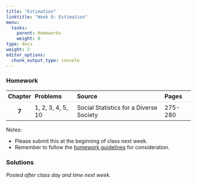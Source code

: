 ```yaml
---
title: "Estimation"
linktitle: "Week 8: Estimation"
menu:
  tasks:
    parent: Homeworks
    weight: 8
type: docs
weight: 2
editor_options: 
  chunk_output_type: console
---
```

<script src="/rmarkdown-libs/kePrint/kePrint.js"></script>
<link href="/rmarkdown-libs/lightable/lightable.css" rel="stylesheet" />



<style>
span.boxed {
  border: 0px solid #FFFFFF;
  padding: 5px;
  color: #FFFFFF;
  background-color: #005b96;
  display: inline;
} 

table {
   margin-left: auto;
   margin-right: auto;
}

table thead th { border-bottom: 1px solid #ddd; 
}

th, td { padding: 5px; 
}

tr:nth-child(even) { background: #ffffff; 
}
</style>

### Homework


<center>
<table>
 <thead>
  <tr>
   <th style="text-align:center;"> Chapter </th>
   <th style="text-align:left;"> Problems </th>
   <th style="text-align:left;"> Source </th>
   <th style="text-align:left;"> Pages </th>
  </tr>
 </thead>
<tbody>
  <tr>
   <td style="text-align:center;font-weight: bold;"> 7 </td>
   <td style="text-align:left;"> 1, 2, 3, 4, 5, 10 </td>
   <td style="text-align:left;"> Social Statistics for a Diverse Society </td>
   <td style="text-align:left;"> 275-280 </td>
  </tr>
</tbody>
</table>
</center>

Notes: 

- Please submit this at the beginning of class next week.
- Remember to follow the [homework guidelines](/tasks/#homeworks) for consideration.

<!--
to the Submission Portal on [ecampus](https://ecampus.wvu.edu/){target="_blank"} by 11:59 PM next Wednesday.<br>
-->

### Solutions

*Posted after class day and time next week.*

<!--


<details><summary>1</summary>
<p>
a. The estimate at the 90% confidence level is 20.87–21.13%. This means that there are 90 chances out of 100 that the confidence interval will contain the true population percentage of victims in the American population. Due to the large sample size, we converted the proportions to percentages, subtracting from 100, rather than 1.
\begin{align}
s_p &= \sqrt{\dfrac{21\cdot(100-21)}{239541}}\\
&\approx 0.08
\end{align}
and
\begin{align}
CI &= 21\pm 1.65\cdot0.08\\
&= 21\pm 0.13\\
&= (20.87, 21.13)
\end{align}
So the standard error of the mean is approximately <span class="boxed">0.08</span> with a confidence interval between <span class="boxed">20.87 to 21.13</span>.

b. The true percentage of crime victims in the American population is somewhere between 20.79% and 21.21% based on the 99% confidence interval. There are 99 chances out of 100 that the confidence interval will contain the true population percentage of crime victims. 
\begin{align}
CI &= 21\pm 2.58\cdot0.08\\
&= 21\pm 0.21\\
&= (20.79, 21.21)
\end{align}
So we have a confidence interval between <span class="boxed">20.79 to 21.21</span>.
</p>
</details>

<details><summary>2</summary>
<p>
a. For lower-class respondents, we have
\begin{align}
S_{\overline{Y}} &=\dfrac{3.08}{\sqrt{102}}\\[0.5ex]
&\approx 0.30
\end{align}
and
\begin{align}
CI &= 12.19\pm 1.96\cdot0.30\\
&= 12.19\pm 0.59\\
&= (11.60, 12.78)
\end{align}
So the estimated standard error for the sampling distribution is approximately <span class="boxed">0.30</span> with a confidence interval between <span class="boxed">11.60 to 12.78</span>.<br><br>
For working-class respondents, we have
\begin{align}
S_{\overline{Y}} &=\dfrac{2.93}{\sqrt{523}}\\[0.5ex]
&\approx 0.13
\end{align}
and
\begin{align}
CI &= 13.16\pm 1.96\cdot0.13\\
&= 13.16\pm 0.25\\
&= (12.91, 13.41)
\end{align}
So the estimated standard error for the sampling distribution is approximately <span class="boxed">0.13</span> with a confidence interval between <span class="boxed">12.91 to 13.41</span>.

b. For lower-class respondents, we have
\begin{align}
CI &= 12.19\pm 2.58\cdot0.30\\
&= 12.19\pm 0.77\\
&= (11.42, 12.96)
\end{align}
So the confidence interval is between <span class="boxed">11.42 to 12.96</span>.<br><br>
For working-class respondents, we have
\begin{align}
CI &= 14.60\pm 2.58\cdot0.13\\
&= 14.60\pm 0.34\\
&= (14.26, 14.94)
\end{align}
So the confidence interval is between <span class="boxed">14.26 to 14.94</span>.

c. As our confidence level increases, the confidence interval gets wider, not narrower. This is because a wider interval is needed to increase the probability that our calculated interval includes the true population value. Thus, increasing confidence leads to less precise intervals.
</p>
</details>

<details><summary>3</summary>
<p>
a. For Canadians we have
\begin{align}
s_p &= \sqrt{\dfrac{0.51\cdot(1-0.51)}{1004}}\\
&\approx 0.02
\end{align}
and
\begin{align}
CI &= 0.51\pm 1.96\cdot0.02\\
&= 0.51\pm 0.04\\
&= (0.47, 0.55)
\end{align}
So the estimated standard error of proportions is approximately <span class="boxed">0.02</span> with a confidence interval between <span class="boxed">0.47 to 0.55</span>.

b. For Americans we have \begin{align}
CI &= 0.45\pm 1.96\cdot0.02\\
&= 0.45\pm 0.04\\
&= (0.39, 0.49)
\end{align}
implying a confidence interval between <span class="boxed">0.39 to 0.49</span>.

c. Based upon the calculated 95% confidence interval, the majority of Americans do not believe climate change is a serious problem. The true percentage of Americans who believe climate change is a serious problem is under 50%, somewhere between 39% and 49%, based upon this Pew Research Center sample. On the other hand, it is possible that the majority of Canadians believe climate change is a serious problem. We can be 95% confident that the true percentage of Canadians is somewhere between 47% and 55%.
</p>
</details>

<details><summary>4</summary>
<p>
a. We have a 90% confidence interval for the males by calculating
\begin{align}
s_p &= \sqrt{\dfrac{0.21\cdot(1-0.21)}{337}}\\
&\approx 0.02
\end{align}
and
\begin{align}
CI &= 0.21\pm 1.65\cdot0.02\\
&= 0.21\pm 0.03\\
&= (0.18, 0.24)
\end{align}
implying an estimated standard error of proportions is approximately <span class="boxed">0.02</span> with a confidence interval between <span class="boxed">0.18 to 0.24</span>.

b. We have a 90% confidence interval for the demales by calculating
\begin{align}
s_p &= \sqrt{\dfrac{0.37\cdot(1-0.37)}{441}}\\
&\approx 0.02
\end{align}
and
\begin{align}
CI &= 0.37\pm 1.65\cdot0.02\\
&= 0.37\pm 0.03\\
&= (0.34, 0.40)
\end{align}
implying an estimated standard error of proportions is approximately <span class="boxed">0.02</span> with a confidence interval between <span class="boxed">0.34 to 0.40</span>.

</p>
</details>

<details><summary>5</summary>
<p>
<div style="padding-left: 30px;">
Due to the large sample size, we converted the proportion to full percentages, subtracting from 100 rather than 1.
\begin{align}
s_p &= \sqrt{\dfrac{51\cdot(100-51)}{5490}}\\
&\approx 0.67
\end{align}
and
\begin{align}
CI &= 51\pm 1.96\cdot0.67\\
&= 51\pm 0.13\\
&= (49.69, 52.31)
\end{align}
We set the interval at the 95% confidence level. However, no matter whether the 90%, 95%, or 99% confidence level is chosen, the calculated interval includes values below 50% for the vote for a Republican candidate. Therefore, you should tell your supervisors that it <span class="boxed">would not be possible to declare a Republican candidate the likely winner of the votes coming from men if there was an election today because it seems quite possible that less than a majority of male voters would support her/him.</span>
</div>
</p>
</details>

<details><summary>10</summary>
<p>
For Bernie Sanders we have
\begin{align}
s_p &= \sqrt{\dfrac{0.55\cdot(1-0.55)}{1754}}\\
&\approx 0.01
\end{align}
and
\begin{align}
CI &= 0.55\pm 1.65\cdot0.01\\
&= 0.55\pm 0.02\\
&= (0.53, 0.57)
\end{align}
implying an estimated standard error of proportions is approximately <span class="boxed">0.02</span> with a confidence interval between <span class="boxed">0.53 to 0.57</span>.<br><br>
For Hillary Clinton we have
\begin{align}
s_p &= \sqrt{\dfrac{0.38\cdot(1-0.38)}{1754}}\\
&\approx 0.01
\end{align}
and
\begin{align}
CI &= 0.38\pm 1.65\cdot0.01\\
&= 0.38\pm 0.02\\
&= (0.36, 0.40)
\end{align}
implying an estimated standard error of proportions is approximately <span class="boxed">0.02</span> with a confidence interval between <span class="boxed">0.36 to 0.40</span>.
</p>
</details>
-->
